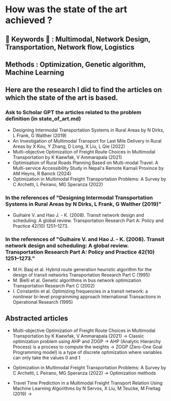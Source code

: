 # How was the state of the art achieved ?

## 🔑 Keywords 🔑 : Multimodal, Network Design, Transportation, Network flow, Logistics

## Methods : Optimization,  Genetic algorithm, Machine Learning

## Here are the research I did to find the articles on which the state of the art is based.

### Ask to Scholar GPT the articles related to the problem definition (in state_of_art.md)
* Designing Intermodal Transportation Systems in Rural Areas by N Dirks, L Frank, G Walther (2019)
* An Investigation of Multimodal Transport for Last Mile Delivery in Rural Areas by X Kou, Y Zhang, D Long, X Liu, L Qie (2022)
* Multi-objective Optimization of Freight Route Choices in Multimodal Transportation by K Kaewfak, V Ammarapala (2021)
* Optimisation of Rural Roads Planning Based on Multi-modal Travel: A Multi-service Accessibility Study in Nepal's Remote Karnali Province by AM Heyns, R Banick (2024)
* Optimization in Multimodal Freight Transportation Problems: A Survey by C Archetti, L Peirano, MG Speranza (2022)

### In the references of "Designing Intermodal Transportation Systems in Rural Areas by N Dirks, L Frank, G Walther (2019)"
* Guihaire V. and Hao J. - K. (2008). Transit network design and scheduling: A global review. Transportation
Research Part A: Policy and Practice 42(10) 1251–1273.

### In the references of "Guihaire V. and Hao J. - K. (2008). Transit network design and scheduling: A global review. Transportation Research Part A: Policy and Practice 42(10) 1251–1273."
* M.H. Baaj et al. Hybrid route generation heuristic algorithm for the design of transit networks Transportation Research Part C (1995)
* M. Bielli et al. Genetic algorithms in bus network optimization Transportation Research Part C (2002)
* I. Constantin et al. Optimizing frequencies in a transit network: a nonlinear bi-level programming approach International Transactions in Operational Research (1995)

## Abstracted articles 

* Multi-objective Optimization of Freight Route Choices in Multimodal Transportation by K Kaewfak, V Ammarapala (2021)
&rarr; Classic optimization problem using AHP and ZOGP
&rarr; AHP (Analytic Hierarchy Process) is a process to compute the weights
&rarr; ZOGP (Zero-One Goal Programming model) is a type of discrete optimization where variables can only take the values 0 and 1

* Optimization in Multimodal Freight Transportation Problems: A Survey by C Archetti, L Peirano, MG Speranza (2022)
&rarr; Optimization methods

* Travel Time Prediction in a Multimodal Freight Transport Relation Using Machine Learning Algorithms by N Servos, X Liu, M Teucke, M Freitag (2019)
&rarr; 